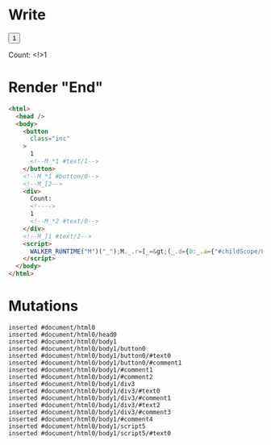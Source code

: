 # Write
  <button class=inc>1<!--M_*1 #text/1--></button><!--M_*1 #button/0--><!--M_[2--><div>Count: <!>1<!--M_*2 #text/0--></div><!--M_]1 #text/2--><script>WALKER_RUNTIME("M")("_");M._.r=[_=>(_.d={0:_.a={"#childScope/0":_.b={x:1,"#text/2!":_.c={}}},1:_.b,2:_.c},_.b["#text/2("]=_._["__tests__/template.marko_1_renderer"](_.a),_.d),1,"__tests__/components/custom-tag.marko_0_x",0];M._.w()</script>


# Render "End"
```html
<html>
  <head />
  <body>
    <button
      class="inc"
    >
      1
      <!--M_*1 #text/1-->
    </button>
    <!--M_*1 #button/0-->
    <!--M_[2-->
    <div>
      Count: 
      <!---->
      1
      <!--M_*2 #text/0-->
    </div>
    <!--M_]1 #text/2-->
    <script>
      WALKER_RUNTIME("M")("_");M._.r=[_=&gt;(_.d={0:_.a={"#childScope/0":_.b={x:1,"#text/2!":_.c={}}},1:_.b,2:_.c},_.b["#text/2("]=_._["__tests__/template.marko_1_renderer"](_.a),_.d),1,"__tests__/components/custom-tag.marko_0_x",0];M._.w()
    </script>
  </body>
</html>
```

# Mutations
```
inserted #document/html0
inserted #document/html0/head0
inserted #document/html0/body1
inserted #document/html0/body1/button0
inserted #document/html0/body1/button0/#text0
inserted #document/html0/body1/button0/#comment1
inserted #document/html0/body1/#comment1
inserted #document/html0/body1/#comment2
inserted #document/html0/body1/div3
inserted #document/html0/body1/div3/#text0
inserted #document/html0/body1/div3/#comment1
inserted #document/html0/body1/div3/#text2
inserted #document/html0/body1/div3/#comment3
inserted #document/html0/body1/#comment4
inserted #document/html0/body1/script5
inserted #document/html0/body1/script5/#text0
```